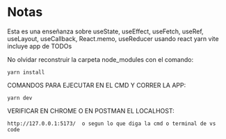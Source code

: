 # Notas
Esta es una enseñanza sobre useState, useEffect, useFetch, useRef, useLayout, useCallback, React.memo, useReducer usando react yarn vite
incluye app de TODOs

No olvidar reconstruir la carpeta node_modules con el comando:
```
yarn install
```

COMANDOS PARA EJECUTAR EN EL CMD Y CORRER LA APP:
```
yarn dev
```

VERIFICAR EN CHROME O EN POSTMAN EL LOCALHOST:
```
http://127.0.0.1:5173/  o segun lo que diga la cmd o terminal de vs code
```